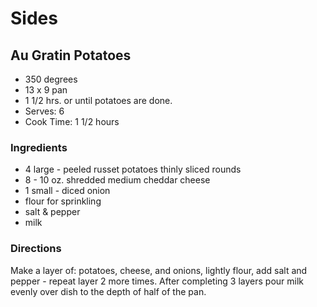# Sides

## Au Gratin Potatoes

* 350 degrees
* 13 x 9 pan
* 1 1/2 hrs. or until potatoes are done.
* Serves: 6
* Cook Time: 1 1/2 hours

### Ingredients

* 4 large - peeled russet potatoes thinly sliced rounds
* 8 - 10 oz. shredded medium cheddar cheese
* 1 small - diced onion
* flour for sprinkling
* salt & pepper
* milk

### Directions

Make a layer of: potatoes, cheese, and onions, lightly flour, add salt and pepper - repeat layer 2 more times. After completing 3 layers pour milk evenly over dish to the depth of half of the pan.
